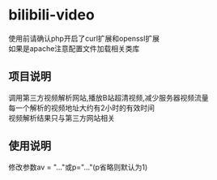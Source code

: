 # bilibili-video

使用前请确认php开启了curl扩展和openssl扩展
<br>如果是apache注意配置文件加载相关类库

## 项目说明
调用第三方视频解析网站,播放B站超清视频,减少服务器视频流量
<br>每一个解析的视频地址大约有2小时的有效时间
<br>视频解析结果只与第三方网站相关

## 使用说明
修改参数av = "..."或p="..."(p省略则默认为1)


